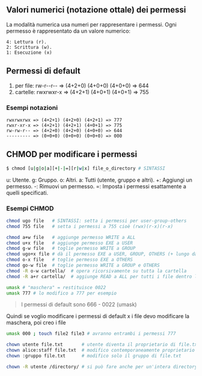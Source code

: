 ## Valori numerici (notazione ottale) dei permessi
La modalità numerica usa numeri per rappresentare i permessi. Ogni permesso è rappresentato da un valore numerico:

    4: Lettura (r).
    2: Scrittura (w).
    1: Esecuzione (x)

## Permessi di default
1) per file: rw-r--r-- => (4+2+0) (4+0+0) (4+0+0) => 644
1) cartelle: rwxrwxr-x => (4+2+1) (4+0+1) (4+0+1) => 755

### Esempi notazioni
    rwxrwxrwx => (4+2+1) (4+2+0) (4+2+1) => 777
    rwxr-xr-x => (4+2+1) (4+2+1) (4+0+1) => 775
    rw-rw-r-- => (4+2+0) (4+2+0) (4+0+0) => 644
    --------- => (0+0+0) (0+0+0) (0+0+0) => 000

## CHMOD per modificare i permessi
```bash
$ chmod [u|g|o|a][+|-|=][r|w|x] file_o_directory # SINTASSI
```
u: Utente.
g: Gruppo.
o: Altri.
a: Tutti (utente, gruppo e altri).
+: Aggiungi un permesso.
-: Rimuovi un permesso.
=: Imposta i permessi esattamente a quelli specificati.

### Esempi CHMOD
```bash
chmod ugo file   # SINTASSI: setta i permessi per user-group-others
chmod 755 file   # setta i permessi a 755 cioè (rwx)(r-x)(r-x)

chmod a+w file   # aggiunge permesso WRITE a ALL
chmod u+x file   # aggiunge permesso EXE a USER
chmod g-w file   # toglie permesso WRITE a GROUP
chmod ugo+x file # dà il permesso EXE a USER, GROUP, OTHERS (+ lungo da scrivere)
chmod o-x file   # toglie permesso EXE a OTHERS
chmod go-w file  # toglie permesso WRITE a GROUP e OTHERS
chmod -R o-w cartella/  # opera ricorsivamente su tutta la cartella
chmod -R a+r cartella/  # aggiunge READ a ALL per tutti i file dentro la cartella

umask # "maschera" = restituisce 0022
umask 777 # lo modifico a 777 per esempio
```
> I permessi di default sono 666 - 0022 (umask)

Quindi se voglio modificare i permessi di default x i file devo modificare la maschera, poi creo i file
```bash
umask 000 ; touch file2 file3 # avranno entrambi i permessi 777
```


```bash
chown utente file.txt       # utente diventa il proprietario di file.txt
chown alice:staff file.txt  # modifico contemporaneamente proprietario e gruppo di file.txt
chown :gruppo file.txt      # modifico solo il gruppo di file.txt

chown -R utente /directory/ # si può fare anche per un'intera directory con -R
```
